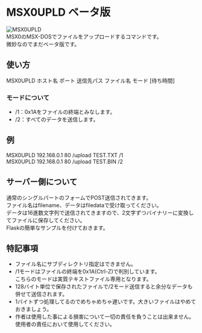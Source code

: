 # MSX0UPLD ベータ版

![MSX0UPLD](https://github.com/chikuwa-empire/msx0-iot/assets/124578804/e5c7a5cf-7f1d-405a-9828-447d59ce5ad3)<br>
MSX0のMSX-DOSでファイルをアップロードするコマンドです。<br>
微妙なのでまだベータ版です。<br>
## 使い方
MSX0UPLD ホスト名 ポート 送信先パス ファイル名 モード [待ち時間]<br>
### モードについて
- /1：0x1Aをファイルの終端とみなします。
- /2：すべてのデータを送信します。
## 例
MSX0UPLD 192.168.0.1 80 /upload TEST.TXT /1<br>
MSX0UPLD 192.168.0.1 80 /upload TEST.BIN /2
## サーバー側について
通常のシングルパートのフォームでPOST送信されてきます。<br>
ファイル名はfilename、データはfiledataで受け取ってください。<br>
データは16進数文字列で送信されてきますので、2文字ずつバイナリーに変換してファイルに保存してください。<br>
Flaskの簡単なサンプルを付けておきます。
## 特記事項
- ファイル名にサブディレクトリ指定はできません。
- /1モードはファイルの終端を0x1A(Ctrl-Z)で判別しています。<br>
こちらのモードは実質テキストファイル専用となります。
- 128バイト単位で保存されたファイルで/2モード送信すると余分なデータも併せて送信されます。
- 1バイトずつ処理してるのでめちゃめちゃ遅いです。大きいファイルはやめておきましょう。
- 作者は使用した事による損害について一切の責任を負うことは出来ません。使用者の責任において使用してください。
